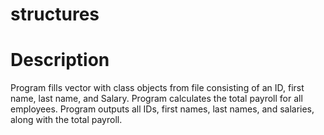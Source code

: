 # structures

# Description

Program fills vector with class objects from file consisting of an ID, first name, last name, and Salary. 
Program calculates the total payroll for all employees. 
Program outputs all IDs, first names, last names, and salaries, along with the total payroll. 
